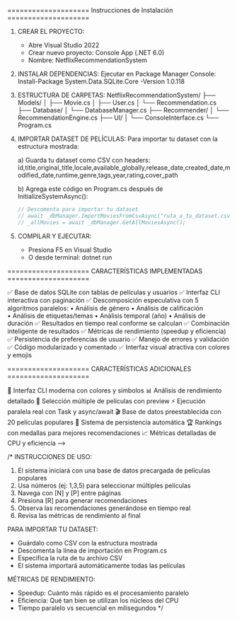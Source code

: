 
==================== Instrucciones de Instalación ====================

1. CREAR EL PROYECTO:
   - Abre Visual Studio 2022
   - Crear nuevo proyecto: Console App (.NET 6.0)
   - Nombre: NetflixRecommendationSystem

2. INSTALAR DEPENDENCIAS:
   Ejecutar en Package Manager Console:
   Install-Package System.Data.SQLite.Core -Version 1.0.118

3. ESTRUCTURA DE CARPETAS:
   NetflixRecommendationSystem/
   ├── Models/
   │   ├── Movie.cs
   │   ├── User.cs
   │   └── Recommendation.cs
   ├── Database/
   │   └── DatabaseManager.cs
   ├── Recommender/
   │   └── RecommendationEngine.cs
   ├── UI/
   │   └── ConsoleInterface.cs
   └── Program.cs

4. IMPORTAR DATASET DE PELÍCULAS:
   Para importar tu dataset con la estructura mostrada:
   
   a) Guarda tu dataset como CSV con headers:
      id,title,original_title,locale,available_globally,release_date,created_date,modified_date,runtime,genre,tags,year,rating,cover_path
   
   b) Agrega este código en Program.cs después de InitializeSystemAsync():
   
   ```csharp
   // Descomenta para importar tu dataset
   // await _dbManager.ImportMoviesFromCsvAsync("ruta_a_tu_dataset.csv");
   // _allMovies = await _dbManager.GetAllMoviesAsync();
   ```

5. COMPILAR Y EJECUTAR:
   - Presiona F5 en Visual Studio
   - O desde terminal: dotnet run

==================== CARACTERÍSTICAS IMPLEMENTADAS ====================

✅ Base de datos SQLite con tablas de películas y usuarios
✅ Interfaz CLI interactiva con paginación
✅ Descomposición especulativa con 5 algoritmos paralelos:
   • Análisis de género
   • Análisis de calificación  
   • Análisis de etiquetas/temas
   • Análisis temporal (año)
   • Análisis de duración
✅ Resultados en tiempo real conforme se calculan
✅ Combinación inteligente de resultados
✅ Métricas de rendimiento (speedup y eficiencia)
✅ Persistencia de preferencias de usuario
✅ Manejo de errores y validación
✅ Código modularizado y comentado
✅ Interfaz visual atractiva con colores y emojis

==================== CARACTERÍSTICAS ADICIONALES ====================

🎯 Interfaz CLI moderna con colores y símbolos
📊 Análisis de rendimiento detallado
🔄 Selección múltiple de películas con preview
⚡ Ejecución paralela real con Task y async/await
🎬 Base de datos preestablecida con 20 películas populares
💾 Sistema de persistencia automática
🏆 Rankings con medallas para mejores recomendaciones
📈 Métricas detalladas de CPU y eficiencia
-->

/* 
INSTRUCCIONES DE USO:

1. El sistema iniciará con una base de datos precargada de películas populares
2. Usa números (ej: 1,3,5) para seleccionar múltiples películas
3. Navega con [N] y [P] entre páginas
4. Presiona [R] para generar recomendaciones
5. Observa las recomendaciones generándose en tiempo real
6. Revisa las métricas de rendimiento al final

PARA IMPORTAR TU DATASET:
- Guárdalo como CSV con la estructura mostrada
- Descomenta la línea de importación en Program.cs
- Especifica la ruta de tu archivo CSV
- El sistema importará automáticamente todas las películas

MÉTRICAS DE RENDIMIENTO:
- Speedup: Cuánto más rápido es el procesamiento paralelo
- Eficiencia: Qué tan bien se utilizan los núcleos del CPU
- Tiempo paralelo vs secuencial en milisegundos
*/